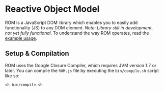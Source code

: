 Reactive Object Model
=====================
ROM is a JavaScript DOM library which enables you to easily add functionality (JS) to any DOM element.
*Note: Library still in development, not yet fully functional*.
To understand the way ROM operates, read the [example usage](https://github.com/bartjoyce/ROM/blob/master/USAGE.md).

Setup & Compilation
-------------------
ROM uses the Google Closure Compiler, which requires JVM version 1.7 or later. You can compile the ``ROM.js`` file by executing the ``bin/compile.sh`` script like so:
```bash
sh bin/compile.sh
```
